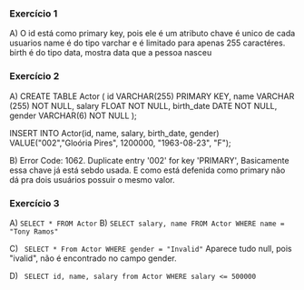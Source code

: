 ### Exercício 1
A) O id está como primary key, pois ele é um atributo chave é unico de cada usuarios
    name é do tipo varchar e é limitado para apenas 255 caractéres.
    birth é do tipo data, mostra data que a pessoa nasceu
### Exercício 2
A) CREATE TABLE Actor (
    id VARCHAR(255) PRIMARY KEY,
    name VARCHAR (255) NOT NULL,
    salary FLOAT NOT NULL,
    birth_date DATE NOT NULL,
    gender VARCHAR(6) NOT NULL
);

INSERT INTO Actor(id, name, salary, birth_date, gender)
VALUE("002","Gloória Pires", 1200000, "1963-08-23", "F");

B) Error Code: 1062. Duplicate entry '002' for key 'PRIMARY', Basicamente essa chave já está
sebdo usada. E como está defenida como primary não dá pra dois usuários possuir o mesmo valor.

### Exercício 3
A) ``` SELECT * FROM Actor ```
B)  ```SELECT salary, name FROM Actor WHERE name = "Tony Ramos" ```

C) ``` SELECT * From Actor WHERE gender = "Invalid"``` 
Aparece tudo null, pois "ivalid", não é encontrado no campo gender.

D) ``` SELECT id, name, salary from Actor WHERE salary <= 500000``` 